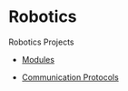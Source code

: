 # Robotics

Robotics Projects


* [Modules](./Modules)

* [Communication Protocols](./Communication_Protocols)